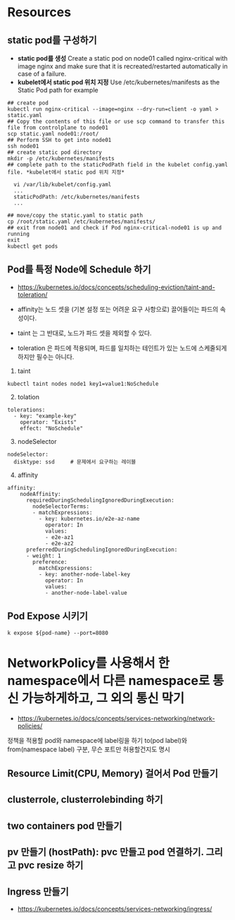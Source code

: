 # Resources

## static pod를 구성하기
- **static pod를 생성** Create a static pod on node01 called nginx-critical with image nginx and make sure that it is recreated/restarted automatically in case of a failure.
- **kubelet에서 static pod 위치 지정** Use /etc/kubernetes/manifests as the Static Pod path for example
```
## create pod 
kubectl run nginx-critical --image=nginx --dry-run=client -o yaml > static.yaml
## Copy the contents of this file or use scp command to transfer this file from controlplane to node01
scp static.yaml node01:/root/
## Perform SSH to get into node01
ssh node01
## create static pod directory 
mkdir -p /etc/kubernetes/manifests
## complete path to the staticPodPath field in the kubelet config.yaml file. *kubelet에서 static pod 위치 지정* 

  vi /var/lib/kubelet/config.yaml
  ...
  staticPodPath: /etc/kubernetes/manifests
  ...

## move/copy the static.yaml to static path
cp /root/static.yaml /etc/kubernetes/manifests/
## exit from node01 and check if Pod nginx-critical-node01 is up and running
exit
kubectl get pods 
 ```


## Pod를 특정 Node에 Schedule 하기
- https://kubernetes.io/docs/concepts/scheduling-eviction/taint-and-toleration/

- affinity는 노드 셋을 (기본 설정 또는 어려운 요구 사항으로) 끌어들이는 파드의 속성이다. 
- taint 는 그 반대로, 노드가 파드 셋을 제외할 수 있다.
- toleration 은 파드에 적용되며, 파드를 일치하는 테인트가 있는 노드에 스케줄되게 하지만 필수는 아니다.
1. taint
```
kubectl taint nodes node1 key1=value1:NoSchedule
```

2. tolation
```
tolerations:
  - key: "example-key"
    operator: "Exists"
    effect: "NoSchedule"
```

3. nodeSelector
```
nodeSelector:
  disktype: ssd     # 문제에서 요구하는 레이블
```
4. affinity
```
affinity:
    nodeAffinity:
      requiredDuringSchedulingIgnoredDuringExecution:
        nodeSelectorTerms:
        - matchExpressions:
          - key: kubernetes.io/e2e-az-name
            operator: In
            values:
            - e2e-az1
            - e2e-az2
      preferredDuringSchedulingIgnoredDuringExecution:
      - weight: 1
        preference:
          matchExpressions:
          - key: another-node-label-key
            operator: In
            values:
            - another-node-label-value
```
## Pod Expose 시키기
```
k expose ${pod-name} --port=8080
```

# NetworkPolicy를 사용해서 한 namespace에서 다른 namespace로 통신 가능하게하고, 그 외의 통신 막기
- https://kubernetes.io/docs/concepts/services-networking/network-policies/

정책을 적용할 pod와 namespace에 label링을 하기
to(pod label)와 from(namespace label) 구분, 무슨 포트만 허용할건지도 명시

## Resource Limit(CPU, Memory) 걸어서 Pod 만들기
## clusterrole, clusterrolebinding 하기
## two containers pod 만들기
## pv 만들기 (hostPath): pvc 만들고 pod 연결하기. 그리고 pvc resize 하기
## Ingress 만들기
-  https://kubernetes.io/docs/concepts/services-networking/ingress/
